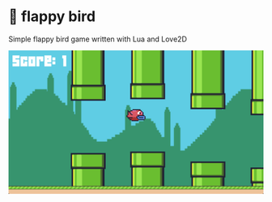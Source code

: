# 💜 flappy bird

Simple flappy bird game written with Lua and Love2D

![Love Flappy Bird Screenshot](./game_screenshot.png)
